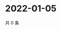 # 2022-01-05

共 0 条

<!-- BEGIN WEIBO -->
<!-- 最后更新时间 Wed Jan 05 2022 13:10:31 GMT+0800 (China Standard Time) -->

<!-- END WEIBO -->
